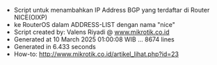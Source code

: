 - Script untuk menambahkan IP Address BGP yang terdaftar di Router NICE(OIXP)
- ke RouterOS dalam ADDRESS-LIST dengan nama "nice"
- Script created by: Valens Riyadi @ www.mikrotik.co.id
- Generated at 10 March 2025 01:00:08 WIB ... 8674 lines
- Generated in 6.433 seconds
- How-to: http://www.mikrotik.co.id/artikel_lihat.php?id=23

